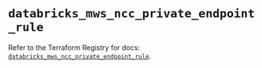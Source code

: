 # `databricks_mws_ncc_private_endpoint_rule`

Refer to the Terraform Registry for docs: [`databricks_mws_ncc_private_endpoint_rule`](https://registry.terraform.io/providers/databricks/databricks/1.42.0/docs/resources/mws_ncc_private_endpoint_rule).
